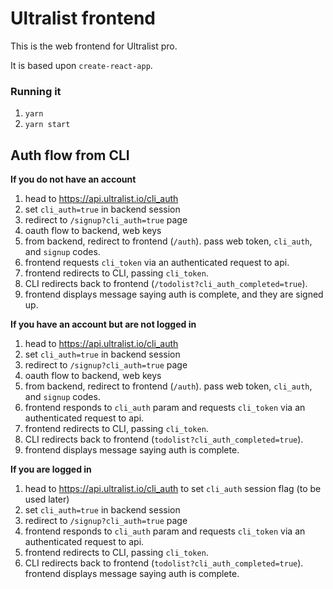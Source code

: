 
# Ultralist frontend

This is the web frontend for Ultralist pro.

It is based upon `create-react-app`.

### Running it

1. `yarn`
2. `yarn start`


## Auth flow from CLI

**If you do not have an account**

1. head to https://api.ultralist.io/cli_auth
1. set `cli_auth=true` in backend session
2. redirect to `/signup?cli_auth=true` page
3. oauth flow to backend, web keys
4. from backend, redirect to frontend (`/auth`).  pass web token, `cli_auth`, and `signup` codes.
5. frontend requests `cli_token` via an authenticated request to api.
6. frontend redirects to CLI, passing `cli_token`.
7. CLI redirects back to frontend (`/todolist?cli_auth_completed=true`). 
8. frontend displays message saying auth is complete, and they are signed up.

**If you have an account but are not logged in**

1. head to https://api.ultralist.io/cli_auth
1. set `cli_auth=true` in backend session
2. redirect to `/signup?cli_auth=true` page
3. oauth flow to backend, web keys
4. from backend, redirect to frontend (`/auth`).  pass web token, `cli_auth`, and `signup` codes.
5. frontend responds to `cli_auth` param and requests `cli_token` via an authenticated request to api.
6. frontend redirects to CLI, passing `cli_token`.
7. CLI redirects back to frontend (`todolist?cli_auth_completed=true`). 
8. frontend displays message saying auth is complete.

**If you are logged in**

1. head to https://api.ultralist.io/cli_auth to set `cli_auth` session flag (to be used later)
1. set `cli_auth=true` in backend session
2. redirect to `/signup?cli_auth=true` page
5. frontend responds to `cli_auth` param and requests `cli_token` via an authenticated request to api.
6. frontend redirects to CLI, passing `cli_token`.
7. CLI redirects back to frontend (`todolist?cli_auth_completed=true`). 
frontend displays message saying auth is complete.

